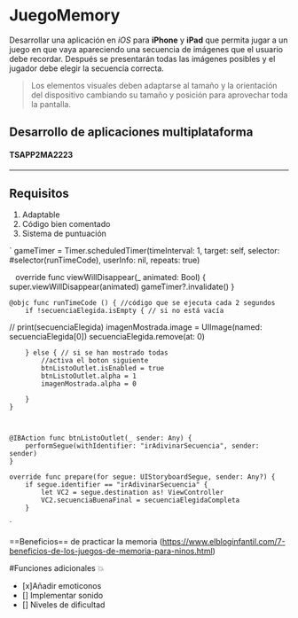 # JuegoMemory

Desarrollar una aplicación en *iOS* para **iPhone** y **iPad** que permita jugar a un juego en que vaya apareciendo una secuencia de imágenes que el usuario debe recordar. Después se presentarán todas las imágenes posibles y el jugador debe elegir la secuencia correcta.


> Los elementos visuales deben adaptarse al tamaño y la orientación del dispositivo cambiando su tamaño y posición para aprovechar toda la pantalla.


## Desarrollo de aplicaciones multiplataforma
#### TSAPP2MA2223

---

##  Requisitos

1. Adaptable
2. Código bien comentado
3. Sistema de puntuación

`
gameTimer = Timer.scheduledTimer(timeInterval: 1, target: self, selector: #selector(runTimeCode), userInfo: nil, repeats: true)

`
`
 override func viewWillDisappear(_ animated: Bool) {
        super.viewWillDisappear(animated)
        gameTimer?.invalidate()
    }
    
    @objc func runTimeCode () { //código que se ejecuta cada 2 segundos
        if !secuenciaElegida.isEmpty { // si no está vacía
//            print(secuenciaElegida)
            imagenMostrada.image = UIImage(named: secuenciaElegida[0])
        secuenciaElegida.remove(at: 0)
        
        } else { // si se han mostrado todas
            //activa el boton siguiente
            btnListoOutlet.isEnabled = true
            btnListoOutlet.alpha = 1
            imagenMostrada.alpha = 0

        }
    }
    
    
    
    @IBAction func btnListoOutlet(_ sender: Any) {
        performSegue(withIdentifier: "irAdivinarSecuencia", sender: sender)
    }
    
    override func prepare(for segue: UIStoryboardSegue, sender: Any?) {
        if segue.identifier == "irAdivinarSecuencia" {
            let VC2 = segue.destination as! ViewController
            VC2.secuenciaBuenaFinal = secuenciaElegidaCompleta
        }
`


==Beneficios== de practicar la memoria
(https://www.elbloginfantil.com/7-beneficios-de-los-juegos-de-memoria-para-ninos.html)

#Funciones adicionales 💥
- [x]Añadir emoticonos
- [] Implementar sonido
- [] Niveles de dificultad

[^1]: Diciembre-2022.
